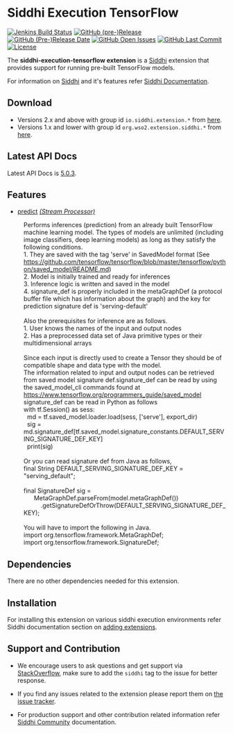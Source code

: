 Siddhi Execution TensorFlow
======================================

  [![Jenkins Build Status](https://wso2.org/jenkins/job/siddhi/job/siddhi-execution-tensorflow/badge/icon)](https://wso2.org/jenkins/job/siddhi/job/siddhi-execution-tensorflow/)
  [![GitHub (pre-)Release](https://img.shields.io/github/release/siddhi-io/siddhi-execution-tensorflow/all.svg)](https://github.com/siddhi-io/siddhi-execution-tensorflow/releases)
  [![GitHub (Pre-)Release Date](https://img.shields.io/github/release-date-pre/siddhi-io/siddhi-execution-tensorflow.svg)](https://github.com/siddhi-io/siddhi-execution-tensorflow/releases)
  [![GitHub Open Issues](https://img.shields.io/github/issues-raw/siddhi-io/siddhi-execution-tensorflow.svg)](https://github.com/siddhi-io/siddhi-execution-tensorflow/issues)
  [![GitHub Last Commit](https://img.shields.io/github/last-commit/siddhi-io/siddhi-execution-tensorflow.svg)](https://github.com/siddhi-io/siddhi-execution-tensorflow/commits/master)
  [![License](https://img.shields.io/badge/License-Apache%202.0-blue.svg)](https://opensource.org/licenses/Apache-2.0)

The **siddhi-execution-tensorflow extension** is a <a target="_blank" href="https://siddhi.io/">Siddhi</a> extension that provides support for running pre-built TensorFlow models. 

For information on <a target="_blank" href="https://siddhi.io/">Siddhi</a> and it's features refer <a target="_blank" href="https://siddhi.io/redirect/docs.html">Siddhi Documentation</a>. 

## Download

* Versions 2.x and above with group id `io.siddhi.extension.*` from <a target="_blank" href="https://mvnrepository.com/artifact/io.siddhi.extension.execution.tensorflow/siddhi-execution-tensorflow/">here</a>.
* Versions 1.x and lower with group id `org.wso2.extension.siddhi.*` from <a target="_blank" href="https://mvnrepository.com/artifact/org.wso2.extension.siddhi.execution.tensorflow/siddhi-execution-tensorflow">here</a>.

## Latest API Docs 

Latest API Docs is <a target="_blank" href="https://siddhi-io.github.io/siddhi-execution-tensorflow/api/5.0.3">5.0.3</a>.

## Features

* <a target="_blank" href="https://siddhi-io.github.io/siddhi-execution-tensorflow/api/2.0.0/#predict-stream-processor">predict</a> *<a target="_blank" href="https://siddhi.io/en/v5.0/docs/query-guide/#stream-processor">(Stream Processor)</a>*<br><div style="padding-left: 1em;"><p>Performs inferences (prediction) from an already built TensorFlow machine learning model. The types of models are unlimited (including image classifiers, deep learning models) as long as they satisfy the following conditions.<br>1. They are saved with the tag 'serve' in SavedModel format (See https://github.com/tensorflow/tensorflow/blob/master/tensorflow/python/saved_model/README.md)<br>2. Model is initially trained and ready for inferences<br>3. Inference logic is written and saved in the model<br>4. signature_def is properly included in the metaGraphDef (a protocol buffer file which has information about the graph) and the key for prediction signature def is 'serving-default'<br><br>Also the prerequisites for inference are as follows.<br>1. User knows the names of the input and output nodes<br>2. Has a preprocessed data set of Java primitive types or their multidimensional arrays<br><br>Since each input is directly used to create a Tensor they should be of compatible shape and data type with the model.<br>The information related to input and output nodes can be retrieved from saved model signature def.signature_def can be read by using the saved_model_cli commands found at https://www.tensorflow.org/programmers_guide/saved_model<br>signature_def can be read in Python as follows<br>with tf.Session() as sess:<br>&nbsp;&nbsp;md = tf.saved_model.loader.load(sess, ['serve'], export_dir)<br>&nbsp;&nbsp;sig = md.signature_def[tf.saved_model.signature_constants.DEFAULT_SERVING_SIGNATURE_DEF_KEY]<br>&nbsp;&nbsp;print(sig)<br><br>Or you can read signature def from Java as follows,<br>final String DEFAULT_SERVING_SIGNATURE_DEF_KEY = "serving_default"; <br><br>final SignatureDef sig =<br>&nbsp;&nbsp;&nbsp;&nbsp;&nbsp;&nbsp;MetaGraphDef.parseFrom(model.metaGraphDef())<br>&nbsp;&nbsp;&nbsp;&nbsp;&nbsp;&nbsp;&nbsp;&nbsp;&nbsp;&nbsp;.getSignatureDefOrThrow(DEFAULT_SERVING_SIGNATURE_DEF_KEY);<br><br>You will have to import the following in Java.<br>import org.tensorflow.framework.MetaGraphDef;<br>import org.tensorflow.framework.SignatureDef;</p></div>

## Dependencies 

There are no other dependencies needed for this extension. 

## Installation

For installing this extension on various siddhi execution environments refer Siddhi documentation section on <a target="_blank" href="https://siddhi.io/redirect/add-extensions.html">adding extensions</a>.

## Support and Contribution

* We encourage users to ask questions and get support via <a target="_blank" href="https://stackoverflow.com/questions/tagged/siddhi">StackOverflow</a>, make sure to add the `siddhi` tag to the issue for better response.

* If you find any issues related to the extension please report them on <a target="_blank" href="https://github.com/siddhi-io/siddhi-execution-tensorflow/issues">the issue tracker</a>.

* For production support and other contribution related information refer <a target="_blank" href="https://siddhi.io/community/">Siddhi Community</a> documentation.
